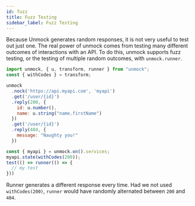 ```yaml
---
id: fuzz
title: Fuzz Testing
sidebar_label: Fuzz Testing
---
```


Because Unmock generates random responses, it is not very useful to test out just one. The real power of unmock comes from testing many different outcomes of interactions with an API.  To do this, unmock supports fuzz testing, or the testing of multiple random outcomes, with `unmock.runner`.

```javascript
import unmock, { u, transform, runner } from "unmock";
const { withCodes } = transform;

unmock
  .nock('https://api.myapi.com', 'myapi')
  .get('/user/{id}')
  .reply(200, {
    id: u.number(),
    name: u.string("name.firstName")
  })
  .get('/user/{id}')
  .reply(404, {
    message: "Naughty you!"
  })

const { myapi } = unmock.on().services;
myapi.state(withCodes(200));
test(() => runner(() => {
  // my test
}))
```

Runner generates a different response every time.  Had we not used `withCodes(200)`, `runner` would have randomly alternated between `200` and `404`.

